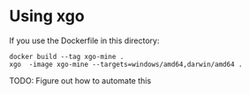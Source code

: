 # Using xgo

If you use the Dockerfile in this directory:

```
docker build --tag xgo-mine .
xgo  -image xgo-mine --targets=windows/amd64,darwin/amd64 .
```

TODO: Figure out how to automate this